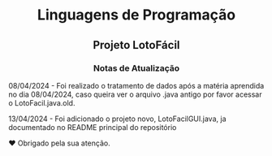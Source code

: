 <h1 align="center">Linguagens de Programação</h1>
<h2 align="center">Projeto LotoFácil</h2>
<p>
<h3 align="center">Notas de Atualização</h3>
<p>
<p>08/04/2024 - Foi realizado o tratamento de dados após a matéria aprendida no dia 08/04/2024, caso queira ver o arquivo .java antigo por favor acessar o LotoFacil.java.old.</p>
<p></p>
<p>13/04/2024 - Foi adicionado o projeto novo, LotoFacilGUI.java, ja documentado no README principal do repositório</p>

❤️ Obrigado pela sua atenção.



